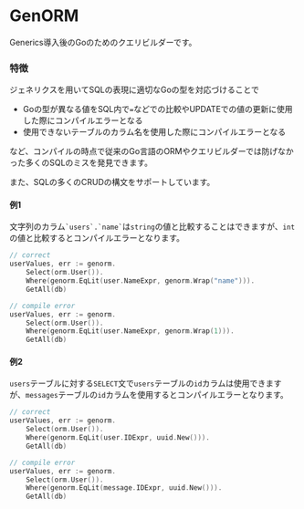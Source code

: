 # GenORM

Generics導入後のGoのためのクエリビルダーです。

### 特徴

ジェネリクスを用いてSQLの表現に適切なGoの型を対応づけることで

* Goの型が異なる値をSQL内で`=`などでの比較やUPDATEでの値の更新に使用した際にコンパイルエラーとなる
* 使用できないテーブルのカラム名を使用した際にコンパイルエラーとなる

など、コンパイルの時点で従来のGo言語のORMやクエリビルダーでは防げなかった多くのSQLのミスを発見できます。

また、SQLの多くのCRUDの構文をサポートしています。

#### 例1

文字列のカラム`` `users`.`name` ``は`string`の値と比較することはできますが、`int`の値と比較するとコンパイルエラーとなります。

```go
// correct
userValues, err := genorm.
	Select(orm.User()).
	Where(genorm.EqLit(user.NameExpr, genorm.Wrap("name"))).
	GetAll(db)

// compile error
userValues, err := genorm.
	Select(orm.User()).
	Where(genorm.EqLit(user.NameExpr, genorm.Wrap(1))).
	GetAll(db)
```

#### 例2

`users`テーブルに対する`SELECT`文で`users`テーブルの`id`カラムは使用できますが、`messages`テーブルの`id`カラムを使用するとコンパイルエラーとなります。

```go
// correct
userValues, err := genorm.
	Select(orm.User()).
	Where(genorm.EqLit(user.IDExpr, uuid.New())).
	GetAll(db)

// compile error
userValues, err := genorm.
	Select(orm.User()).
	Where(genorm.EqLit(message.IDExpr, uuid.New())).
	GetAll(db)
```
